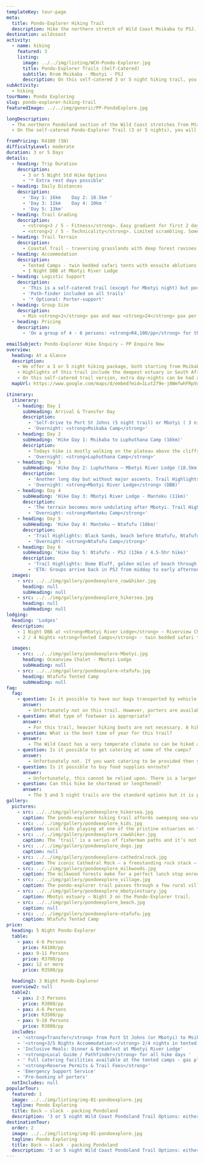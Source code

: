 ```yaml
---
templateKey: tour-page
meta:
  title: Pondo-Explorer Hiking Trail
  description: Hike the northern stretch of Wild Coast Msikaba to PSJ. Overnight in superb tented camps with guide and porter support as an option.
destination: wildcoast
activity:
  - name: hiking
    featured: 3
    listing:
      image: ../../img/listing/WCH-Pondo-Explorer.jpg
      title: Pondo-Explorer Trails (Self-Catered)
      subtitle: Rrom Msikaba - Mbotyi - PSJ
      description: On this self-catered 3 or 5 night hiking trail, you'll overnight in tent and thatch camps in pristine and wild locations. The camps are well equipped for self-catering so you need only bring your food; and porters can be arranged to lighten your load. On both the 3 & 5 day trails, a night at Mbotyi River Lodge with dinner and breakfast, provides a night of pampering on the trail.
subActivity:
  - hiking
tourName: Pondo Exploring
slug: pondo-explorer-hiking-trail
featuredImage: ../../img/generic/PP-PondoExplore.jpg

longDescription:
  - The northern Pondoland section of the Wild Coast stretches from Mtamvuna River in the north (Port Edward) to the mighty Umzimvubu in the south (Port St John's) and is arguably the most rugged and breathtakingly pristine section of Wild Coast.
  - On the self-catered Pondo-Explorer Trail (3 or 5 nights), you will overnight in East African style tented camps, all in unsurpassed locations. There is a central dining and kitchen boma which is well equipped for self-catering, so you need only worry about your food on this self-catered trail. Porters can easily be arranged if you don’t feel like the schlep of carrying a heavy backpack. The third night of the trail is spent at Mbotyi River Lodge (with dinner & breakfast inclusive) – a welcome bit of pampering along the trail.

fromPricing: R4100 (5N)
difficultyLevel: moderate
duration: 3 or 5 Days
details:
  - heading: Trip Duration
    description:
      - 3 or 5 Night Std Hike Options
      - '* Extra rest days possible'
  - heading: Daily Distances
    description:
      - 'Day 1: 16km    Day 2: 18.5km '
      - 'Day 3: 11km    Day 4: 10km '
      - 'Day 5: 13km'
  - heading: Trail Grading
    description:
      - <strong>3 / 5 - Fitness</strong>. Easy gradient for first 2 days but higher daily distances. More hills on Day’s 3 & 4.
      - <strong>2 / 5 - Technicality</strong>. Limited scrambling. Some sheer sections for viewpoints (optional).
  - heading: Trail Terrain
    description:
      - Coastal Trail - traversing grasslands with deep forest ravines and gorges, rocky headlands, sandy beaches and passing through friendly Pondo villages.
  - heading: Accommodation
    description:
      - Tented Camps - twin bedded safari tents with ensuite ablutions and hot shower. Central kitchen & dining boma - fully equipped for self-catering.
      - 1 Night DBB at Mbotyi River Lodge
  - heading: Logistic Support
    description:
      - 'This is a self-catered trail (except for Mbotyi night) but porters can be arranged to lighten your load'
      - 'Path-finder included on all trails'
      - '* Optional: Porter-support'
  - heading: Group Size
    description:
      - Min <strong>2</strong> pax and max <strong>24</strong> pax per camp
  - heading: Pricing
    description:
      - 'On a group of 4 - 6 persons: <strong>R4,100/pp</strong> for the 5 Night Explorer'

emailSubject: Pondo-Explorer Hike Enquiry – PP Enquire Now
overview:
  heading: At a Glance
  description:
    - We offer a 3 or 5 night hiking package, both starting from Msikaba and either finishing at Mbotyi (3 Night Trail) or in Port St John’s (the 5 Night trail).
    - Highlights of this trail include the deepest estuary in South Africa (Msikaba), the ocean spray spectacular at Luphuthana, waterfalls which plunge directly into the ocean (including the 80 metre high waterfall at Waterfall Bluff), Cathedral Rock, friendly Pondo villages and sweeping vistas. During the annual sardine run (June-July), the ocean is a-frenzy with game fish, dolphins, sharks and myriad seabirds.
    - On this self-catered trail version, extra day-nights can be had at any of the camps or at Mbotyi. It is also possible to break the first hike day into two days by overnighting at Grosvenor lodge where catering is provided.
  mapUrl: https://www.google.com/maps/d/embed?mid=1Lut279e-j8WmfwhFRpVgJvuPq5A&usp=en

itinerary:
  itinerary:
    - heading: Day 1
      subHeading: Arrival & Transfer Day
      description:
        - 'Self-drive to Port St Johns (5 night trail) or Mbotyi ( 3 night trail), leaving your vehicle in secure parking here and we will transfer you to Msikaba, the trailhead, for your first nights accommodation. No hiking this day.'
        - 'Overnight: <strong>Msikaba Camp</strong>'
    - heading: Day 2
      subHeading: 'Hike Day 1: Msikaba to Luphuthana Camp (16km)'
      description:
        - Todays hike is mostly walking on the plateau above the cliffs. The vestiges of treasure quests at Grosvenor, Goss’s Point and the stunning Mkweni estuary, as well as the fantastic spray display at Luphuthana are highlights of the day.
        - 'Overnight: <strong>Luphuthana Camp</strong>'
    - heading: Day 3
      subHeading: 'Hike Day 2: Luphuthana – Mbotyi River Lodge (18.5km)'
      description:
        - 'Another long day but without major ascents. Trail Highlights include: Top Hat, Waterfall Bluff (an 80m high waterfall which plunges directly into the ocean), Cathedral Rock, Mfihlelo Waterfall, freshwater swimming pools on the Mlambomkulu river, and the views from the top of Drew’s Camp looking down towards Mbotyi where you will enjoy the comfort of Mbotyi River Lodge for the night.'
        - 'Overnight: <strong>Mbotyi River Lodge</strong> (DBB)'
    - heading: Day 4
      subHeading: 'Hike Day 3: Mbotyi River Lodge - Manteku (11km)'
      description:
        - 'The terrain becomes more undulating after Mbotyi. Trail Highlights: Friendly rural villages, sweeping vistas from the hilltops, Manteku mangrove estuary with prolific birdlife, canoeing up Manteku Estuary.'
        - 'Overnight: <strong>Manteku Camp</strong>'
    - heading: Day 5
      subHeading: 'Hike Day 4: Manteku – Ntafufu (10km)'
      description:
        - 'Trail Highlights: Black Sands, beach before Ntafufu, Ntafufu River Crossing.'
        - 'Overnight: <strong>Ntafufu Camp</strong>'
    - heading: Day 6
      subHeading: 'Hike Day 5: Ntafufu - PSJ (13km / 4.5-5hr hike)'
      description:
        - 'Trail Highlights: Dome Bluff, golden miles of beach through to Poenskop'
        - 'ETA: Groups arrive back in PSJ from midday to early afternoon'
  images:
    - src: ../../img/gallery/pondoexplore_cow&hiker.jpg
      heading: null
      subHeading: null
    - src: ../../img/gallery/pondoexplore_hikersea.jpg
      heading: null
      subHeading: null
lodging:
  heading: 'Lodges'
  description:
    - 1 Night DBB at <strong>Mbotyi River Lodge</strong> – Riverview Chalets.
    - 2 / 4 Nights <strong>Tented Camps</strong> - twin bedded safari tents on wooden platforms under thatch boma's with ensuite ablutions and hot water gas shower. Central kitchen & dining boma - fully equipped for self-catering.

  images:
    - src: ../../img/gallery/pondoexplore-Mbotyi.jpg
      heading: Oceanview Chalet - Mbotyi Lodge
      subHeading: null
    - src: ../../img/gallery/pondoexplore-ntafufu.jpg
      heading: Ntafufu Tented Camp
      subHeading: null
faq:
  faq:
    - question: Is it possible to have our bags transported by vehicle on this trail?
      answer:
        - Unfortunately not on this trail. However, porters are available at R200/porter/per day. They walk ahead of you and it supports the local economy.
    - question: What type of footwear is appropriate?
      answer:
        - For this trail, heavier hiking boots are not necessary. A hiking type shoe or trail running sneaker with good grip is perfect.
    - question: What is the best time of year for this trail?
      answer:
        - The Wild Coast has a very temperate climate so can be hiked all year round, but from about March through to November tend to be better months i.t.o less rainfall. Best to try avoid the busy school holiday periods. Winter months offer a wonderful and stable climate for hiking and the annual sardine run brings with it many game fish, schools of dolphins and pelagic birds.
    - question: Is it possible to get catering at some of the camps?
      answer:
        - Unfortunately not. If you want catering to be provided then you need to chose the fully supported and catered pondo-hopper trail version.
    - question: Is it possible to buy food supplies enroute?
      answer:
        - Unfortunately, this cannot be relied upon. There is a larger Spaza store in Mbotyi (mid-way on the hike) where basic food items can be replenished (fresh bread, tinned good, tomatoes, onions, green pepper), but otherwise the hike does not pass through much in the way of villages with spaza stores. Best to come fully prepared.
    - question: Can this hike be shortened or lengthened?
      answer:
        - The 3 and 5 night trails are the standard options but it is possible to spend an extra day-night at any of the tented camps  or Mbotyi and it is also possible to extend the trail should you want to do this.
gallery:
  pictures:
    - src: ../../img/gallery/pondoexplore_hikersea.jpg
      caption: The pondo-explorer hiking trail affords sweeping sea-views most of the way.
    - src: ../../img/gallery/pondoexplore_kids.jpg
      caption: Local kids playing at one of the pristine estuaries on the route.
    - src: ../../img/gallery/pondoexplore_cow&hiker.jpg
      caption: The ‘trail’ is a series of fisherman paths and it’s not unusual to come across cows grazing merrily on the hillslopes or chilling on the beach.
    - src: ../../img/gallery/pondoexplore_dogs.jpg
      caption: null
    - src: ../../img/gallery/pondoexplore-cathedralrock.jpg
      caption: The iconic Cathedral Rock – a freestanding rock stack – Day 2 of the Pondo-Explorer trail.
    - src: ../../img/gallery/pondoexplore_milkwoods.jpg
      caption: The milkwood forests make for a perfect lunch stop enroute.
    - src: ../../img/gallery/pondoexplore_village.jpg
      caption: The pondo-explorer trail passes through a few rural villages.
    - src: ../../img/gallery/pondoexplore_mbotyiestuary.jpg
      caption: Mbotyi estuary – Night 3 on the Pondo-Explorer trail.
    - src: ../../img/gallery/pondoexplore_beach.jpg
      caption: null
    - src: ../../img/gallery/pondoexplore-ntafufu.jpg
      caption: Ntafufu Tented Camp
price:
  heading: 5 Night Pondo-Explorer
  table:
    - pax: 4-6 Persons
      price: R4100/pp
    - pax: 9-11 Persons
      price: R3700/pp
    - pax: 12 or more
      price: R3500/pp

  heading2: 3 Night Pondo-Explorer
  overview2: null
  table2:
    - pax: 2-3 Persons
      price: R3800/pp
    - pax: 4-6 Persons
      price: R3500/pp
    - pax: 9-10 Persons
      price: R3000/pp
  includes:
    - '<strong>Transfer</strong> from Port St Johns (or Mbotyi) to Msikaba trail head'
    - '<strong>3/5 Nights Accommodation:</strong> 2/4 nights in tented camps, 1 night DBB at Mbotyi hotel'
    - 'Inclusive Meals: Dinner & Breakfast at Mbotyi River Lodge'
    - '<strong>Local Guide / Pathfinder</strong> for all hike days '
    - ' Full catering facilities available at the tented camps - gas plates, cookware & cutlery '
    - '<strong>Reserve Permits & Trail Fees</strong>'
    - 'Emergency Support Service'
    - 'Pre-booking of porters'
  notIncludes: null
popularTour:
  featured: 1
  image: ../../img/listing/img-01-pondoexplore.jpg
  tagline: Pondo Exploring
  title: Back – slack - packing Pondoland
  description: '3 or 5 night Wild Coast Pondoland Trail Options: either fully-supported & catered (the <a href="/wildcoast/hiking/pondo-hopper-hiking-trail/">Pondo-Hopper</a>) or a self-catered version (the <a href="/wildcoast/hiking/pondo-explorer-hiking-trail/">Pondo-Explorer</a>), sleeping in tented camps nestled up against a dune or along a pristine estuary.'
destinationTour:
  order: 2
  image: ../../img/listing/img-01-pondoexplore.jpg
  tagline: Pondo Exploring
  title: Back – slack - packing Pondoland
  description: '3 or 5 night Wild Coast Pondoland Trail Options: either fully-supported & catered (the <a href="/wildcoast/hiking/pondo-hopper-hiking-trail/">Pondo-Hopper</a>) or a self-catered version (the <a href="/wildcoast/hiking/pondo-explorer-hiking-trail/">Pondo-Explorer</a>), sleeping in tented camps nestled up against a dune or along a pristine estuary.'
---
```

